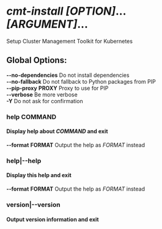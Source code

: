 # ___cmt-install___ _\[OPTION\]_... _\[ARGUMENT\]_...

Setup Cluster Management Toolkit for Kubernetes

## Global Options:
  __--no-dependencies__
Do not install dependencies  
  __--no-fallback__
Do not fallback to Python packages from PIP  
  __--pip-proxy__ __PROXY__
Proxy to use for PIP  
  __--verbose__
Be more verbose  
  __-Y__
Do not ask for confirmation  
  
  
### help __COMMAND__
#### Display help about _COMMAND_ and exit
  
  
  __--format__ __FORMAT__
  Output the help as _FORMAT_ instead  
### help|--help
#### Display this help and exit
  
  
  __--format__ __FORMAT__
  Output the help as _FORMAT_ instead  
### version|--version
#### Output version information and exit
  
  
